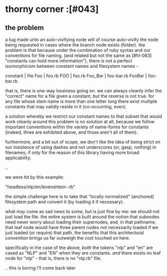 # thorny corner :[#043]

## the problem

a tug made unto an auto-vivifying node will of course auto-vivify the node
being requested in cases where the branch node exists (folder). the problem
is that because under the combination of ruby syntax and our conventions
for file naming,
(and related but not the same as [#hl-083] "constants can hold more
information"), there is not a perfect isomorphicism between constant names
and filesystem names -

  constant  | file
       Foo  | foo.rb
       FOO  | foo.rb
   Foo_Bar  | foo-bar.rb
    FooBar  | foo-bar.rb

that is, there is one-way lossiness going on. we can always cleanly infer
the "correct" name for a file given a constant, but the reverse is not
true. for any file whose stem name is more than one letter long there exist
multiple constants that may validly reside in it (co-occurring, even).

a solution whereby we restrict our constant names to that subset that would
work cleanly around this problem is no solution at all, because we follow
important conventions within the variety of name-forms for constants (indeed,
three are exhibited above, and those aren't all of them).

furthermore, and a bit out of scope, we don't like the idea of being
strict on our insistence of using dashes and not underscores (or, gasp,
nothing) in filenames; if only for the reason of this library having more
broad applicability.

..

we were hit by this example:

  "headless/nlp/en/levenshtein-.rb"

the simple challenge here is to take that "locally normalized" (anchored)
filesystem path and convert it (by loading it if necessary).

what may come as sad news to some, but is just fine by me: we should not
just load the file. the entire system is built around the notion that
subnodes need never worry about loading their supernodes, and, in that
pathname, that leaf node would have three parent nodes not necessarily
loaded if we just loaded (or require) that path. the benefits that this
architectural convention brings us far outweigh the cost touched on here.

specifically in the case of the above, *both* the tokens "nlp" and "en"
are cased as "NLP" and "EN" when they are constants. *and* there exists
no leaf node for "nlp" - that is, there is no "nlp.rb" file.

.. this is boring i'll come back later
